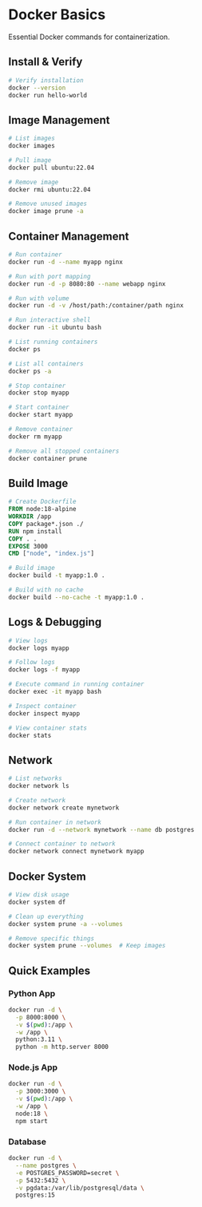 # Docker Basics

Essential Docker commands for containerization.

## Install & Verify

```bash
# Verify installation
docker --version
docker run hello-world
```

## Image Management

```bash
# List images
docker images

# Pull image
docker pull ubuntu:22.04

# Remove image
docker rmi ubuntu:22.04

# Remove unused images
docker image prune -a
```

## Container Management

```bash
# Run container
docker run -d --name myapp nginx

# Run with port mapping
docker run -d -p 8080:80 --name webapp nginx

# Run with volume
docker run -d -v /host/path:/container/path nginx

# Run interactive shell
docker run -it ubuntu bash

# List running containers
docker ps

# List all containers
docker ps -a

# Stop container
docker stop myapp

# Start container
docker start myapp

# Remove container
docker rm myapp

# Remove all stopped containers
docker container prune
```

## Build Image

```dockerfile
# Create Dockerfile
FROM node:18-alpine
WORKDIR /app
COPY package*.json ./
RUN npm install
COPY . .
EXPOSE 3000
CMD ["node", "index.js"]
```

```bash
# Build image
docker build -t myapp:1.0 .

# Build with no cache
docker build --no-cache -t myapp:1.0 .
```

## Logs & Debugging

```bash
# View logs
docker logs myapp

# Follow logs
docker logs -f myapp

# Execute command in running container
docker exec -it myapp bash

# Inspect container
docker inspect myapp

# View container stats
docker stats
```

## Network

```bash
# List networks
docker network ls

# Create network
docker network create mynetwork

# Run container in network
docker run -d --network mynetwork --name db postgres

# Connect container to network
docker network connect mynetwork myapp
```

## Docker System

```bash
# View disk usage
docker system df

# Clean up everything
docker system prune -a --volumes

# Remove specific things
docker system prune --volumes  # Keep images
```

## Quick Examples

### Python App
```bash
docker run -d \
  -p 8000:8000 \
  -v $(pwd):/app \
  -w /app \
  python:3.11 \
  python -m http.server 8000
```

### Node.js App
```bash
docker run -d \
  -p 3000:3000 \
  -v $(pwd):/app \
  -w /app \
  node:18 \
  npm start
```

### Database
```bash
docker run -d \
  --name postgres \
  -e POSTGRES_PASSWORD=secret \
  -p 5432:5432 \
  -v pgdata:/var/lib/postgresql/data \
  postgres:15
```
